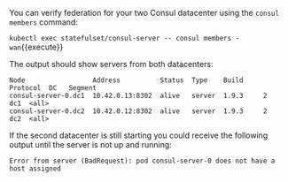 
You can verify federation for your two Consul datacenter using the `consul members` command:

`kubectl exec statefulset/consul-server -- consul members -wan`{{execute}}

The output should show servers from both datacenters:

```
Node                 Address          Status  Type    Build     Protocol  DC   Segment
consul-server-0.dc1  10.42.0.13:8302  alive   server  1.9.3     2         dc1  <all>
consul-server-0.dc2  10.42.0.12:8302  alive   server  1.9.3     2         dc2  <all>
```

If the second datacenter is still starting you could receive the following output until the server is not up and running:

```
Error from server (BadRequest): pod consul-server-0 does not have a host assigned
```
